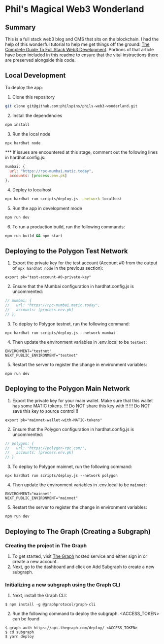 # Phil's Magical Web3 Wonderland

## Summary

This is a full stack web3 blog and CMS that sits on the blockchain. I had the help of this wonderful tutorial to help me get things off the ground: [The Complete Guide To Full Stack Web3 Development](https://dev.to/dabit3/the-complete-guide-to-full-stack-web3-development-4g74). Portions of that article have been included in this readme to ensure that the vital instructions there are preserved alongside this code.

## Local Development

To deploy the app:

1. Clone this repository

```sh
git clone git@github.com:philspins/phils-web3-wonderland.git
```

2. Install the dependencies

```sh
npm install
```

3. Run the local node

```sh
npx hardhat node
```

*** If issues are encountered at this stage, comment out the following lines in hardhat.config.js:

```js
mumbai: {
  url: "https://rpc-mumbai.matic.today",
  accounts: [process.env.pk]
},
```

4. Deploy to localhost

```sh
npx hardhat run scripts/deploy.js --network localhost
```

5. Run the app in development mode

```sh
npm run dev
```

6. To run a production build, run the following commands:

```sh
npm run build && npm start
```

## Deploying to the Polygon Test Network

1. Export the private key for the test account (Account #0 from the output of `npx hardhat node` in the previous section):
```
export pk="test-account-#0-private-key"
```

2. Ensure that the Mumbai configuration in hardhat.config.js is uncommented:

```js
// mumbai: {
//   url: "https://rpc-mumbai.matic.today",
//   accounts: [process.env.pk]
// },
```

3. To deploy to Polygon testnet, run the following command:
```
npx hardhat run scripts/deploy.js --network mumbai
```

4. Then update the environment variables in .env.local to be `testnet`:
```
ENVIRONMENT="testnet"
NEXT_PUBLIC_ENVIRONMENT="testnet"
```

5. Restart the server to register the change in environment variables:
```
npm run dev
```

## Deploying to the Polygon Main Network

1. Export the private key for your main wallet.  Make sure that this wallet has some MATIC tokens. 
!!! Do NOT share this key with !!
!!! Do NOT save this key to source control !!
```
export pk="mainnet-wallet-with-MATIC-tokens"
```

2. Ensure that the Polygon configuration in hardhat.config.js is uncommented:

```js
// polygon: {
//   url: "https://polygon-rpc.com/",
//   accounts: [process.env.pk]
// }
```

3. To deploy to Polygon mainnet, run the following command:
```
npx hardhat run scripts/deploy.js --network polygon
```

4. Then update the environment variables in .env.local to be `mainnet`:
```
ENVIRONMENT="mainnet"
NEXT_PUBLIC_ENVIRONMENT="mainnet"
```

5. Restart the server to register the change in environment variables:
```
npm run dev
```

## Deploying to The Graph (Creating a Subgraph)

### Creating the project in The Graph
1. To get started, visit [The Graph](://thegraph.com/explorer/dashboard) hosted service and either sign in or create a new 
account. 
2. Next, go to the dashboard and click on Add Subgraph to create a new subgraph.

### Initializing a new subgraph using the Graph CLI
1. Next, install the Graph CLI:

```shell
$ npm install -g @graphprotocol/graph-cli
```

2. Run the following command to deploy the subgraph.  <ACCESS_TOKEN> can be found 
```shell
$ graph auth https://api.thegraph.com/deploy/ <ACCESS_TOKEN>
$ cd subgraph
$ yarn deploy
```
